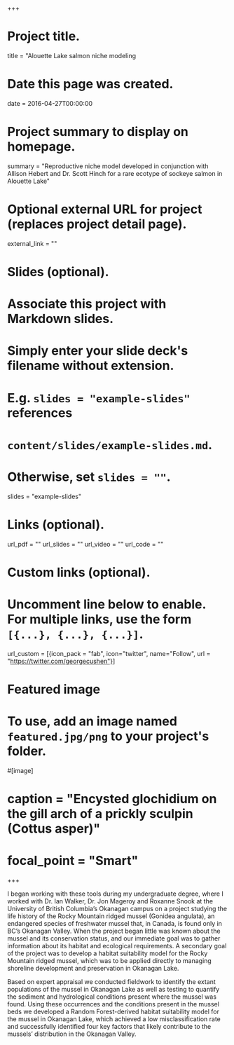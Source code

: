 +++
# Project title.
title = "Alouette Lake salmon niche modeling

# Date this page was created.
date = 2016-04-27T00:00:00

# Project summary to display on homepage.
summary = "Reproductive niche model developed in conjunction with Allison Hebert and Dr. Scott Hinch for a rare ecotype of sockeye salmon in Alouette Lake"

# Optional external URL for project (replaces project detail page).
external_link = ""

# Slides (optional).
#   Associate this project with Markdown slides.
#   Simply enter your slide deck's filename without extension.
#   E.g. `slides = "example-slides"` references 
#   `content/slides/example-slides.md`.
#   Otherwise, set `slides = ""`.
slides = "example-slides"

# Links (optional).
url_pdf = ""
url_slides = ""
url_video = ""
url_code = ""

# Custom links (optional).
#   Uncomment line below to enable. For multiple links, use the form `[{...}, {...}, {...}]`.
url_custom = [{icon_pack = "fab", icon="twitter", name="Follow", url = "https://twitter.com/georgecushen"}]

# Featured image
# To use, add an image named `featured.jpg/png` to your project's folder. 

#[image]
#  caption = "Encysted glochidium on the gill arch of a prickly sculpin (Cottus asper)"
#  focal_point = "Smart"
  
+++

I began working with these tools during my undergraduate degree, where I worked with
Dr. Ian Walker, Dr. Jon Mageroy and Roxanne Snook at the University of British Columbia’s
Okanagan campus on a project studying the life history of the Rocky Mountain ridged mussel
(Gonidea angulata), an endangered species of freshwater mussel that, in Canada, is found only
in BC’s Okanagan Valley. When the project began little was known about the mussel and its
conservation status, and our immediate goal was to gather information about its habitat and
ecological requirements. A secondary goal of the project was to develop a habitat suitability
model for the Rocky Mountain ridged mussel, which was to be applied directly to managing
shoreline development and preservation in Okanagan Lake.

Based on expert appraisal we conducted fieldwork to identify the extant populations of
the mussel in Okanagan Lake as well as testing to quantify the sediment and hydrological
conditions present where the mussel was found. Using these occurrences and the conditions
present in the mussel beds we developed a Random Forest-derived habitat suitability model for
the mussel in Okanagan Lake, which achieved a low misclassification rate and successfully
identified four key factors that likely contribute to the mussels’ distribution in the Okanagan
Valley.

